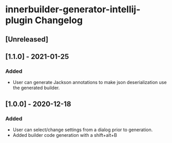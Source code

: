<!-- Keep a Changelog guide -> https://keepachangelog.com -->

# innerbuilder-generator-intellij-plugin Changelog

## [Unreleased]

## [1.1.0] - 2021-01-25

### Added
- User can generate Jackson annotations to make json deserialization use the generated builder.

## [1.0.0] - 2020-12-18

### Added
- User can select/change settings from a dialog prior to generation.   
- Added builder code generation with a shift+alt+B  
